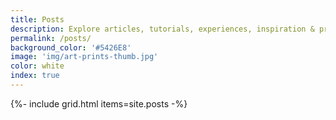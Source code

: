 ```yaml
---
title: Posts
description: Explore articles, tutorials, experiences, inspiration & projects.
permalink: /posts/
background_color: '#5426E8'
image: 'img/art-prints-thumb.jpg'
color: white
index: true
---
```


{%- include grid.html items=site.posts -%}
